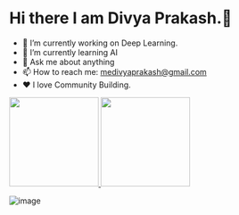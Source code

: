 # Hi there I am Divya Prakash.👋

-   🔭 I’m currently working on Deep Learning.
-   🌱 I’m currently learning AI
-   💬 Ask me about anything
-   📫 How to reach me: medivyaprakash@gmail.com
-   ❤ I love Community Building.

<a href="https://github.com/divyaprakashrx">
<img height="160em" src="https://github-readme-stats.vercel.app/api?username=divyaprakashrx&show_icons=true&include_all_commits=true&custom_title=GitHub+Stats&theme=synthwave">
<img height="160em" src="https://github-readme-stats.vercel.app/api/top-langs/?username=divyaprakashrx&layout=compact&theme=synthwave"></a>

<!-- ![image](https://raw.githubusercontent.com/divyaprakashrx/divyaprakashrx/master/octocats/Fintechtocat.png) -->
![image](https://github.githubassets.com/images/modules/site/home/footer-illustration.svg)
